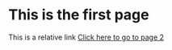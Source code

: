 <html>
<head>
</head>
<body>
	<h1>This is the first page</h1>
	<label>This is a relative link</label>
	<a href="second.html">Click here to go to page 2</a>
</body>
</html>

